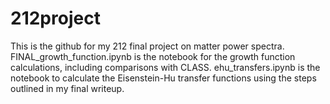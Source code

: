 # 212project
This is the github for my 212 final project on matter power spectra. FINAL_growth_function.ipynb is the notebook for the growth function calculations, including comparisons with CLASS. ehu_transfers.ipynb is the notebook to calculate the Eisenstein-Hu transfer functions using the steps outlined in my final writeup.

